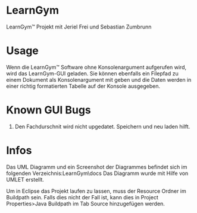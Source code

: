 # LearnGym
LearnGym&trade; Projekt mit Jeriel Frei und Sebastian Zumbrunn
# Usage
Wenn die LearnGym&trade; Software ohne Konsolenargument aufgerufen wird, wird das LearnGym-GUI geladen. Sie können ebenfalls ein Filepfad zu einem Dokument als Konsolenargument mit geben und die Daten werden in einer richtig formatierten Tabelle auf der Konsole ausgegeben.
# Known GUI Bugs
1) Den Fachdurschnit wird nicht upgedatet. Speichern und neu laden hilft.

# Infos
Das UML Diagramm und ein Screenshot der Diagrammes befindet sich im folgenden Verzeichnis:LearnGym\docs
Das Diagramm wurde mit Hilfe von UMLET erstellt.

Um in Eclipse das Projekt laufen zu lassen, muss der Resource Ordner im Buildpath sein.
Falls dies nicht der Fall ist, kann dies in Project Properties>Java Buildpath im Tab Source hinzugefügen werden.